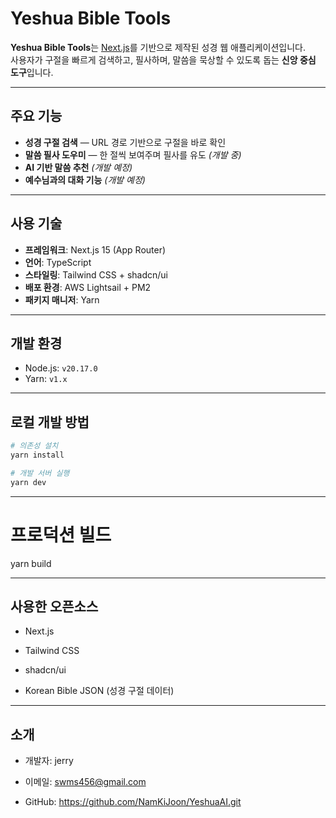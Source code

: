 # Yeshua Bible Tools

**Yeshua Bible Tools**는 [Next.js](https://nextjs.org)를 기반으로 제작된 성경 웹 애플리케이션입니다.  
사용자가 구절을 빠르게 검색하고, 필사하며, 말씀을 묵상할 수 있도록 돕는 **신앙 중심 도구**입니다.

---

## 주요 기능

- **성경 구절 검색** — URL 경로 기반으로 구절을 바로 확인
- **말씀 필사 도우미** — 한 절씩 보여주며 필사를 유도 _(개발 중)_
- **AI 기반 말씀 추천** _(개발 예정)_
- **예수님과의 대화 기능** _(개발 예정)_

---

## 사용 기술

- **프레임워크**: Next.js 15 (App Router)
- **언어**: TypeScript
- **스타일링**: Tailwind CSS + shadcn/ui
- **배포 환경**: AWS Lightsail + PM2
- **패키지 매니저**: Yarn

---

## 개발 환경

- Node.js: `v20.17.0`
- Yarn: `v1.x`

---

## 로컬 개발 방법

```bash
# 의존성 설치
yarn install

# 개발 서버 실행
yarn dev
```

---

# 프로덕션 빌드

yarn build

---

## 사용한 오픈소스

- Next.js

- Tailwind CSS

- shadcn/ui

- Korean Bible JSON (성경 구절 데이터)

---

## 소개

- 개발자: jerry

- 이메일: swms456@gmail.com

- GitHub: https://github.com/NamKiJoon/YeshuaAI.git
